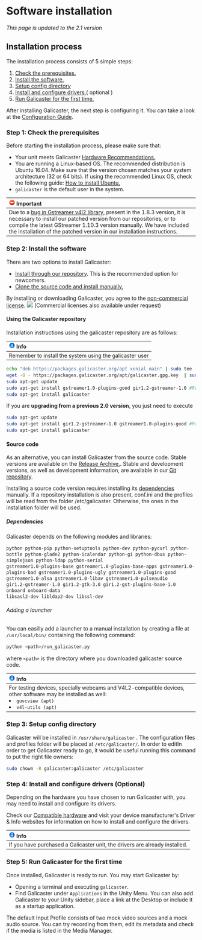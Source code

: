 Software installation
=====================

*This page is updated to the 2.1 version*

Installation process
--------------------
The installation process consists of 5 simple steps:

1. [Check the prerequisites.](#step-1-check-the-prerequisites)
1. [Install the software.](#step-2-install-the-software)
1. [Setup config directory](#step-3-setup-config-directory)
1. [Install and configure drivers.](#step-4-install-and-configure-drivers-optional)( optional )
1. [Run Galicaster for the first time.](#step-5-run-galicaster-for-the-first-time)

After installing Galicaster, the next step is configuring it. You can take a look at the [Configuration Guide](GalicasterConfiguration.md).

### Step 1: Check the prerequisites
Before starting the installation process, please make sure that:

* Your unit meets Galicaster [Hardware Recommendations.](HardwareRecommendations.md)
* You are running a Linux-based OS. The recommended distribution is Ubuntu 16.04. Make sure that the version chosen matches your system architecture (32 or 64 bits). If using the recommended Linux OS, check the following guide: [How to install Ubuntu.](SoftwareInstallation/InstallingUbuntu.md)
* `galicaster` is the default user in the system.

|![forbbiden](images/forbidden.gif) Important                                               |
|                    :------                                             |
|   Due to a [bug in Gstreamer v4l2 library](https://github.com/teltek/Galicaster/issues/298), present in the 1.8.3 version, it is necessary to install our patched version from our repositories, or to compile the latest GStreamer 1.10.3 version manually. We have included the installation of the patched version in our installation instructions. |


### Step 2: Install the software
 There are two options to install Galicaster:
 * [Install through our repository](#using-the-galicaster-repository). This is the recommended option for newcomers.
 * [Clone the source code and install manually.](#source-code)


 By installing or downloading Galicaster, you agree to the [non-commercial license](http://creativecommons.org/licenses/by-nc-sa/3.0/). ![](http://i.creativecommons.org/l/by-nc-sa/3.0/80x15.png) (Commercial licenses also available under request)

#### Using the Galicaster repository
Installation instructions using the galicaster repository are as follows:

|![Info](images/info.gif) Info                                                |
|                    :------                                             |
|   Remember to install the system using the galicaster user|

```bash
echo "deb https://packages.galicaster.org/apt xenial main" | sudo tee --append /etc/apt/sources.list.d/galicaster.list
wget -O - https://packages.galicaster.org/apt/galicaster.gpg.key  | sudo apt-key add -
sudo apt-get update
sudo apt-get install gstreamer1.0-plugins-good gir1.2-gstreamer-1.0 #Required to solve #298 and #29
sudo apt-get install galicaster
```
If you are **upgrading from a previous 2.0 version**, you just need to execute
```bash
sudo apt-get update
sudo apt-get install gir1.2-gstreamer-1.0 gstreamer1.0-plugins-good #Required to solve #298 and #29
sudo apt-get install galicaster
```

#### Source code
As an alternative, you can install Galicaster from the source code. Stable versions are available on the [Release Archive.](SoftwareInstallation/ReleaseArchive.md). Stable and development versions, as well as development information, are available in our [Git repository](http://github.com/teltek/Galicaster).

Installing a source code version requires installing its [dependencies](#dependencies) manually.
If a repository installation is also present, conf.ini and the profiles will be read from the folder /etc/galicaster. Otherwise, the ones in the installation folder will be used.

##### Dependencies

Galicaster depends on the following modules and libraries:
```
python python-pip python-setuptools python-dev python-pycurl python-bottle python-glade2 python-icalendar python-gi python-dbus python-simplejson python-ldap python-serial
gstreamer1.0-plugins-base gstreamer1.0-plugins-base-apps gstreamer1.0-plugins-bad gstreamer1.0-plugins-ugly gstreamer1.0-plugins-good gstreamer1.0-alsa gstreamer1.0-libav gstreamer1.0-pulseaudio
gir1.2-gstreamer-1.0 gir1.2-gtk-3.0 gir1.2-gst-plugins-base-1.0
onboard onboard-data
libsasl2-dev libldap2-dev libssl-dev
```

###### Adding a launcher
You can easilly add a launcher to a manual installation by creating a file at `/usr/local/bin/` containing the following command:
```bash
python <path>/run_galicaster.py
```
where `<path>` is the directory where you downloaded galicaster source code.

|![Info](images/info.gif) Info |
| :------ |
| For testing devices, specially webcams and V4L2-compatible devices, other software may be installed as well:<li>`guvcview (apt)`</li><li>`v4l-utils (apt)`</li> |

### Step 3: Setup config directory

Galicaster will be installed in `/usr/share/galicaster` . The configuration files and profiles folder will be placed at `/etc/galicaster/`. In order to editIn order to get Galicaster ready to go, it would be useful running this command to put the right file owners:
```bash
sudo chown -R galicaster:galicaster /etc/galicaster
```

### Step 4: Install and configure drivers (Optional)
Depending on the hardware you have chosen to run Galicaster with, you may need to install and configure its drivers.

Check our [Compatible hardware](HardwareRecommendations/CompatibleHardware.md) and visit your device manufacturer's Driver & Info websites for information on how to install and configure the drivers.

|![Info](images/info.gif) Info                                                |
|                    :------                                             |
|   If you have purchased a Galicaster unit, the drivers are already installed. |

### Step 5: Run Galicaster for the first time
Once installed, Galicaster is ready to run. You may start Galicaster by:

* Opening a terminal and executing `galicaster`.
* Find Galicaster under `Applications` in the Unity Menu.
You can also add Galicaster to your Unity sidebar, place a link at the Desktop or include it as a startup application.

The default Input Profile consists of two mock video sources and a mock audio source. You can try recording from them, edit its metadata and check if the media is listed in the Media Manager.
